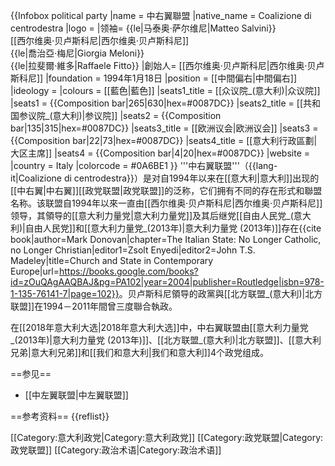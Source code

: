 {{Infobox political party
|name            = 中右翼聯盟
|native_name     = Coalizione di centrodestra
|logo            =
|领袖= {{le|马泰奥·萨尔维尼|Matteo Salvini}}<br/>[[西尔维奥·贝卢斯科尼|西尔维奥·贝卢斯科尼]]<br/>{{le|喬治亞·梅尼|Giorgia Meloni}}<br/>{{le|拉斐爾·維多|Raffaele Fitto}}
|創始人= [[西尔维奥·贝卢斯科尼|西尔维奥·贝卢斯科尼]]
|foundation      = 1994年1月18日
|position        = [[中間偏右|中間偏右]]
|ideology        = 
|colours         = [[藍色|藍色]]
|seats1_title    = [[众议院_(意大利)|众议院]]
|seats1          = {{Composition bar|265|630|hex=#0087DC}}
|seats2_title    = [[共和国参议院_(意大利)|参议院]]
|seats2          = {{Composition bar|135|315|hex=#0087DC}}
|seats3_title    = [[欧洲议会|欧洲议会]]
|seats3          = {{Composition bar|22|73|hex=#0087DC}}
|seats4_title    = [[意大利行政區劃|大区主席]]
|seats4          = {{Composition bar|4|20|hex=#0087DC}}
|website         = 
|country         = Italy
|colorcode       = #0A6BE1
}}
'''中右翼联盟'''（{{lang-it|Coalizione di centrodestra}}）是对自1994年以来在[[意大利|意大利]]出现的[[中右翼|中右翼]][[政党联盟|政党联盟]]的泛称，它们拥有不同的存在形式和聯盟名称。该联盟自1994年以來一直由[[西尔维奥·贝卢斯科尼|西尔维奥·贝卢斯科尼]]领导，其領导的[[意大利力量党|意大利力量党]]及其后继党[[自由人民党_(意大利)|自由人民党]]和[[意大利力量党_(2013年)|意大利力量党 (2013年)]]存在<ref name="Donovan2004">{{cite book|author=Mark Donovan|chapter=The Italian State: No Longer Catholic, no Longer Christian|editor1=Zsolt Enyedi|editor2=John T.S. Madeley|title=Church and State in Contemporary Europe|url=https://books.google.com/books?id=zOuQAgAAQBAJ&pg=PA102|year=2004|publisher=Routledge|isbn=978-1-135-76141-7|page=102}}</ref>。贝卢斯科尼領导的政黨與[[北方联盟_(意大利)|北方联盟]]在1994－2011年間曾三度聯合執政。

在[[2018年意大利大选|2018年意大利大选]]中，中右翼联盟由[[意大利力量党_(2013年)|意大利力量党 (2013年)]]、[[北方联盟_(意大利)|北方联盟]]、[[意大利兄弟|意大利兄弟]]和[[我们和意大利|我们和意大利]]4个政党组成。

==参见==
* [[中左翼联盟|中左翼联盟]]

==参考资料==
{{reflist}}

[[Category:意大利政党|Category:意大利政党]]
[[Category:政党联盟|Category:政党联盟]]
[[Category:政治术语|Category:政治术语]]